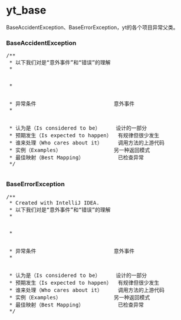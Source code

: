 # yt_base
BaseAccidentException、BaseErrorException，yt的各个项目异常父类。</br>

<h3>BaseAccidentException</h3>
<pre>
/**
 * 以下我们对是“意外事件”和“错误”的理解
 * <p>
 * <p>
 * 异常条件	                        意外事件	                    错误
 * <p>
 * 认为是（Is considered to be）	    设计的一部分	                难以应付的意外
 * 预期发生（Is expected to happen）	有规律但很少发生	            从不
 * 谁来处理（Who cares about it）	    调用方法的上游代码	            需要修复此问题的人员
 * 实例（Examples）	                另一种返回模式	                编程缺陷，硬件故障，配置错误，文件丢失，服务器无法使用
 * 最佳映射（Best Mapping）	        已检查异常	                未检查异常
 */
</pre>

<h3>BaseErrorException</h3>
<pre>
/**
 * Created with IntelliJ IDEA.
 * 以下我们对是“意外事件”和“错误”的理解
 * <p>
 * <p>
 * 异常条件	                        意外事件	                    错误
 * <p>
 * 认为是（Is considered to be）	    设计的一部分	                难以应付的意外
 * 预期发生（Is expected to happen）	有规律但很少发生	            从不
 * 谁来处理（Who cares about it）	    调用方法的上游代码	            需要修复此问题的人员
 * 实例（Examples）	                另一种返回模式	                编程缺陷，硬件故障，配置错误，文件丢失，服务器无法使用
 * 最佳映射（Best Mapping）	        已检查异常	                未检查异常
 */
 </pre>
